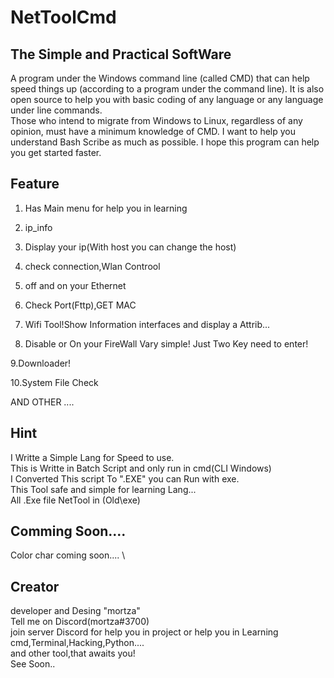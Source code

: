 # NetToolCmd
## The Simple and Practical SoftWare
A program under the Windows command line (called CMD) that can help speed things up (according to a program under the command line).
It is also open source to help you with basic coding of any language or any language under line commands.  
Those who intend to migrate from Windows to Linux, regardless of any opinion, must have a minimum knowledge of CMD. 
I want to help you understand Bash Scribe as much as possible. I hope this program can help you get started faster. 

## Feature

1. Has Main menu for help  you in learning 

2. ip_info 

3. Display your ip(With host you can change the host)

4. check connection,Wlan Controol 

5. off and on your Ethernet 

6. Check Port(Fttp),GET MAC 

7. Wifi Tool!Show Information interfaces and display a Attrib... 

8. Disable or On your FireWall Vary simple! Just Two Key need to enter! 

9.Downloader!

10.System File Check

AND OTHER ....
## Hint
I Writte a Simple Lang for Speed to use. \
This is Writte in Batch Script and only run in cmd(CLI Windows) \
I Converted This script To ".EXE" you can Run with exe. \
This Tool safe and simple for learning Lang... \
All .Exe file NetTool in (Old\exe)
## Comming Soon....
Color char coming soon.... \
## Creator
developer and Desing "mortza" \
Tell me on Discord(mortza#3700) \
join server Discord for help you in project or help you in Learning cmd,Terminal,Hacking,Python.... \
and other tool,that awaits you! \
See Soon..
